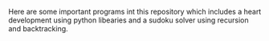 Here are some important programs int this repository which includes a heart development using python libearies and a sudoku solver using recursion and backtracking.
